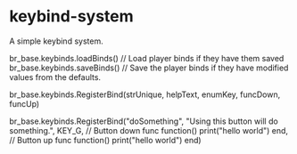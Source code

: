 # keybind-system

A simple keybind system.


br_base.keybinds.loadBinds() // Load player binds if they have them saved
br_base.keybinds.saveBinds() // Save the player binds if they have modified values from the defaults.

br_base.keybinds.RegisterBind(strUnique, helpText, enumKey, funcDown, funcUp)

br_base.keybinds.RegisterBind("doSomething", "Using this button will do something.", KEY_G, 
// Button down func
function()
  print("hello world")
end,
// Button up func
function()
  print("hello world")
end)
